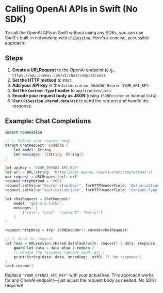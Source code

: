 # Calling OpenAI APIs in Swift (No SDK)

To call the OpenAI APIs in Swift without using any SDKs, you can use Swift's built-in networking with `URLSession`. Here’s a concise, accessible approach:

## Steps

1. **Create a URLRequest** to the OpenAI endpoint (e.g., `https://api.openai.com/v1/chat/completions`).
2. **Set the HTTP method** to `POST`.
3. **Add your API key** in the `Authorization` header: `Bearer YOUR_API_KEY`.
4. **Set the `Content-Type` header** to `application/json`.
5. **Encode your request body as JSON** (using `JSONEncoder` or manual `Data`).
6. **Use `URLSession.shared.dataTask`** to send the request and handle the response.

## Example: Chat Completions

```swift
import Foundation

// 1. Define your request body
struct ChatRequest: Codable {
    let model: String
    let messages: [[String: String]]
}

let apiKey = "YOUR_OPENAI_API_KEY"
let url = URL(string: "https://api.openai.com/v1/chat/completions")!
var request = URLRequest(url: url)
request.httpMethod = "POST"
request.setValue("Bearer \(apiKey)", forHTTPHeaderField: "Authorization")
request.setValue("application/json", forHTTPHeaderField: "Content-Type")

let chatRequest = ChatRequest(
    model: "gpt-3.5-turbo",
    messages: [
        ["role": "user", "content": "Hello!"]
    ]
)

request.httpBody = try? JSONEncoder().encode(chatRequest)

// 2. Send the request
let task = URLSession.shared.dataTask(with: request) { data, response, error in
    guard let data = data else { return }
    // Handle the response (decode JSON, etc.)
    print(String(data: data, encoding: .utf8) ?? "No response")
}
task.resume()
```

Replace `"YOUR_OPENAI_API_KEY"` with your actual key. This approach works for any OpenAI endpoint—just adjust the request body as needed. No SDKs required!
